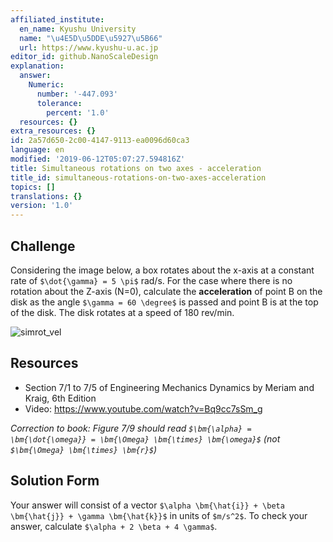 ```yaml
---
affiliated_institute:
  en_name: Kyushu University
  name: "\u4E5D\u5DDE\u5927\u5B66"
  url: https://www.kyushu-u.ac.jp
editor_id: github.NanoScaleDesign
explanation:
  answer:
    Numeric:
      number: '-447.093'
      tolerance:
        percent: '1.0'
  resources: {}
extra_resources: {}
id: 2a57d650-2c00-4147-9113-ea0096d60ca3
language: en
modified: '2019-06-12T05:07:27.594816Z'
title: Simultaneous rotations on two axes - acceleration
title_id: simultaneous-rotations-on-two-axes-acceleration
topics: []
translations: {}
version: '1.0'
---
```


## Challenge
Considering the image below, a box rotates about the x-axis at a constant rate of `$\dot{\gamma} = 5 \pi$` rad/s. For the case where there is no rotation about the Z-axis (N=0), calculate the **acceleration** of point B on the disk as the angle `$\gamma = 60 \degree$` is passed and point B is at the top of the disk. The disk rotates at a speed of 180 rev/min.

![simrot_vel](/api/v0/teachers/github.NanoScaleDesign/resources/public/6edb18f1-49b6-42e1-8cdd-118d2dac09d9.png/6edb18f1-49b6-42e1-8cdd-118d2dac09d9.png)

## Resources
- Section 7/1 to 7/5 of Engineering Mechanics Dynamics by Meriam and Kraig, 6th Edition
- Video: https://www.youtube.com/watch?v=Bq9cc7sSm_g

*Correction to book: Figure 7/9 should read `$\bm{\alpha} = \bm{\dot{\omega}} = \bm{\Omega} \bm{\times} \bm{\omega}$` (not `$\bm{\Omega} \bm{\times} \bm{r}$`)*

## Solution Form
Your answer will consist of a vector `$\alpha \bm{\hat{i}} + \beta \bm{\hat{j}} + \gamma \bm{\hat{k}}$` in units of `$m/s^2$`.
To check your answer, calculate `$\alpha + 2 \beta + 4 \gamma$`.
